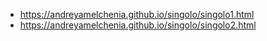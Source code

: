- https://andreyamelchenia.github.io/singolo/singolo1.html
- https://andreyamelchenia.github.io/singolo/singolo2.html